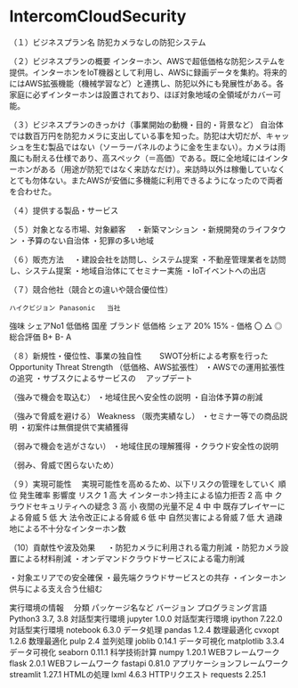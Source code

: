 # IntercomCloudSecurity


（１）ビジネスプラン名
防犯カメラなしの防犯システム

（２）ビジネスプランの概要
インターホン、AWSで超低価格な防犯システムを提供。インターホンをIoT機器として利用し、AWSに録画データを集約。将来的にはAWS拡張機能（機械学習など）と連携し、防犯以外にも発展性がある。各家庭に必ずインターホンは設置されており、ほぼ対象地域の全領域がカバー可能。

（３）ビジネスプランのきっかけ（事業開始の動機・目的・背景など）
自治体では数百万円を防犯カメラに支出している事を知った。防犯は大切だが、キャッシュを生む製品ではない（ソーラーパネルのように金を生まない）。カメラは雨風にも耐える仕様であり、高スペック（＝高価）である。既に全地域にはインターホンがある（用途が防犯ではなく来訪なだけ）。来訪時以外は稼働していなくとても勿体ない。またAWSが安価に多機能に利用できるようになったので両者を合わせた。	

（４）提供する製品・サービス


 





（５）対象となる市場、対象顧客　
・新築マンション
・新規開発のライフタウン
・予算のない自治体
・犯罪の多い地域

（６）販売方法　
・建設会社を訪問し、システム提案
・不動産管理業者を訪問し、システム提案
・地域自治体にてセミナー実施
・IoTイベントへの出店

（７）競合他社（競合との違いや競合優位性）

	ハイクビジョン	Panasonic	当社
強味	シェアNo1
低価格	国産
ブランド	低価格
シェア	20%	15%	-
価格	〇	△	◎
総合評価	B+	B-	A

（８）新規性・優位性、事業の独自性　
	　SWOT分析による考察を行った
	Opportunity	Threat
Strength
（低価格、AWS拡張性）	・AWSでの運用拡張性の追究
・サブスクによるサービスの
　アップデート

（強みで機会を取込む）	・地域住民へ安全性の説明
・自治体予算の削減


（強みで脅威を避ける）
Weakness
（販売実績なし）	・セミナー等での商品説明
・初案件は無償提供で実績獲得


（弱みで機会を逃がさない）	・地域住民の理解獲得
・クラウド安全性の説明


（弱み、脅威で困らないため）







（９）実現可能性　
実現可能性を高めるため、以下リスクの管理をしていく
順位	発生確率	影響度	リスク
1	高	大	インターホン持主による協力拒否
2	高	中	クラウドセキュリティへの疑念
3	高	小	夜間の光量不足
4	中	中	既存プレイヤーによる脅威
5	低	大	法令改正による脅威
6	低	中	自然災害による脅威
7	低	大	過疎地による不十分なインターホン数

（10）貢献性や波及効果
　
・防犯カメラに利用される電力削減
・防犯カメラ設置による材料削減
・オンデマンドクラウドサービスによる電力削減


・対象エリアでの安全確保
・最先端クラウドサービスとの共存
・インターホン供与による支え合う仕組む






実行環境の情報
　分類	パッケージ名など	バージョン
プログラミング言語	Python3	3.7, 3.8
対話型実行環境	jupyter	1.0.0
対話型実行環境	ipython	7.22.0
対話型実行環境	notebook	6.3.0
データ処理	pandas	1.2.4
数理最適化	cvxopt	1.2.6
数理最適化	pulp	2.4
並列処理	joblib	0.14.1
データ可視化	matplotlib	3.3.4
データ可視化	seaborn	0.11.1
科学技術計算	numpy	1.20.1
WEBフレームワーク	flask	2.0.1
WEBフレームワーク	fastapi	0.81.0
アプリケーションフレームワーク	streamlit	1.27.1
HTMLの処理	lxml	4.6.3
HTTPリクエスト	requests	2.25.1
